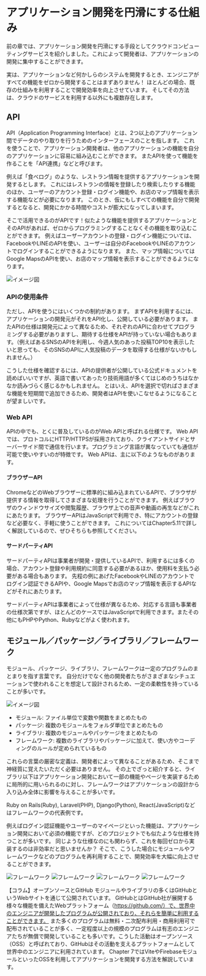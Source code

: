 # アプリケーション開発を円滑にする仕組み
前の章では、アプリケーション開発を円滑にする手段としてクラウドコンピューティングサービスを紹介しました。これによって開発者は、アプリケーションの開発に集中することができます。

実は、アプリケーションなど何かしらのシステムを開発するとき、エンジニアがすべての機能をゼロから開発することはまずありません！
ほとんどの場合、既存の仕組みを利用することで開発効率を向上させています。
そしてその方法は、クラウドのサービスを利用する以外にも複数存在します。

## API
API（Application Programming Interface）とは、2つ以上のアプリケーション間でデータのやり取りを行うためのインターフェースのことを指します。
これを使うことで、アプリケーション開発者は、他のアプリケーションの機能を自分のアプリケーションに容易に組み込むことができます。
またAPIを使って機能を作ることを「API連携」などと呼びます。

例えば「食べログ」のような、レストラン情報を提供するアプリケーションを開発するとします。
これにはレストランの情報を登録したり検索したりする機能のほか、ユーザーのアカウント登録・ログイン機能や、お店のマップ情報を表示する機能などが必要になります。
このとき、仮にもしすべての機能を自分で開発するとなると、開発にかかる時間やコストが膨大になってしまいます。

そこで活用できるのがAPIです！似たような機能を提供するアプリケーションとそのAPIがあれば、ゼロからプログラミングすることなくその機能を取り込むことができます。
例えばユーザーアカウントの登録・ログイン機能については、FacebookやLINEのAPIを使い、ユーザーは自分のFacebookやLINEのアカウントでログインすることができるようになります。
また、マップ情報についてはGoogle MapsのAPIを使い、お店のマップ情報を表示することができるようになります。

![イメージ図](images/api-overview.png)

### APIの使用条件
ただし、APIを使うにはいくつかの制約があります。
まずAPIを利用するには、アプリケーションの開発元がそれをAPI化し、公開している必要があります。
またAPIの仕様は開発元によって異なるため、それぞれのAPIに合わせてプログラミングする必要がありますし、期待する仕様をAPIが持っていない場合もあります。（例えばあるSNSのAPIを利用し、今週人気のあった投稿TOP10を表示したいと思っても、そのSNSのAPIに人気投稿のデータを取得する仕様がないかもしれません。）  

こうした仕様を確認するには、APIの提供者が公開している公式ドキュメントを読めばいいですが、英語で書いてあったり技術用語が多くてはじめのうちはなかなか読みづらく感じるかもしれません。
とはいえ、APIを選択で切ればさまざまな機能を短期間で追加できるため、開発者はAPIを使いこなせるようになることが望ましいです。

### Web API
APIの中でも、とくに普及しているのがWeb APIと呼ばれる仕様です。
Web APIでは、プロトコルにHTTP/HTTPSが採用されており、クライアントサイドとサーバーサイド間で通信を行います。プログラミング言語が異なっていても通信が可能で使いやすいのが特徴です。
Web APIは、主に以下のようなものがあります。

#### ブラウザーAPI
ChromeなどのWebブラウザーに標準的に組み込まれているAPIで、ブラウザが提供する情報を取得してさまざまな処理を行うことができます。
例えばブラウザのウィンドウサイズや閲覧履歴、ブラウザ上での音声や動画の再生などがこれにあたります。
ブラウザーAPIはJavaScriptで利用でき、特にアカウントの登録など必要なく、手軽に使うことができます。
これについてはChapter5.11で詳しく解説しているので、ぜひそちらも参照してください。

#### サードパーティAPI 
サードパーティAPIは事業者が開発・提供しているAPIで、利用するには多くの場合、アカウント登録や利用規約に同意する必要があるほか、使用料を支払う必要がある場合もあります。
先程の例にあげたFacebookやLINEのアカウントでログイン認証できるAPIや、Google Mapsでお店のマップ情報を表示するAPIなどがそれにあたります。

サードパーティAPIは事業者によって仕様が異なるため、対応する言語も事業者の仕様次第ですが、ほとんどのケースではJavaScriptで利用できます。またその他にもPHPやPython、Rubyなどがよく使われます。

## モジュール／パッケージ／ライブラリ／フレームワーク
モジュール、パッケージ、ライブラリ、フレームワークは一定のプログラムのまとまりを指す言葉です。
自分だけでなく他の開発者たちがさまざまなシチュエーションで使われることを想定して設計されるため、一定の柔軟性を持っていることが多いです。

![イメージ図](images/modules.png)

- モジュール: ファイル単位で変数や関数をまとめたもの
- パッケージ: 複数のモジュールをフォルダ単位でまとめたもの
- ライブラリ: 複数のモジュールやパッケージをまとめたもの
- フレームワーク: 複数のライブラリやパッケージに加えて、使い方やコーディングのルールが定められているもの

これらの言葉の厳密な定義は、開発者によって異なることがあるため、そこまで神経質に覚えたいただく必要はありません。
その上でざっと紹介すると、ライブラリ以下はアプリケーション開発において一部の機能やページを実装するために局所的に用いられるのに対し、フレームワークはアプリケーションの設計から入り込み全体に影響を与えることが多いです。

Ruby on Rails(Ruby), Laravel(PHP), Django(Python), React(JavaScript)などはフレームワークの代表例です。

例えばログイン認証機能やユーザーのマイページといった機能は、アプリケーション開発において必須の機能ですが、どのプロジェクトでも似たような仕様を持つことが多いです。
同じような仕様なのにも関わらず、これを毎回ゼロから実装するのは非効率だと思いませんか？
そこで、こうした場合にモジュールやフレームワークなどのプログラムを再利用することで、開発効率を大幅に向上させることができます。

![フレームワーク](images/framework-1.png)
![フレームワーク](images/framework-2.png)
![フレームワーク](images/framework-3.jpg)
![フレームワーク](images/framework-4.jpg)

【コラム】オープンソースとGitHub
モジュールやライブラリの多くはGitHubというWebサイトを通じて公開されています。
GitHubとはGitHub社が展開する様々な機能を備えたWebプラットフォーム（https://github.com/）で、世界中のエンジニアが開発したプログラムが公開されており、それらを簡単に利用することができます。
また多くのプログラムは無料・二次配布利用・商用利用可で配布されていることが多く、一定程度以上の規模のプログラムは有志のエンジニアたちが無償で開発していることも多いです。こうした活動はオープンソース（OSS）と呼ばれており、GitHubはその活動を支えるプラットフォームとして世界中のエンジニアに利用されています。
Chapter 7ではViteやFirebaseモジュールといったOSSを利用してアプリケーションを開発する方法を解説しています。